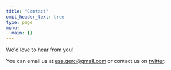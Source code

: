 ```yaml
---
title: "Contact"
omit_header_text: true
type: page
menu:
  main: {}
---
```


We'd love to hear from you!

You can email us at [esa.qerc@gmail.com](mailto:esa.qerc@gmail.com) or contact us on [twitter](https://twitter.com/esa_qerc).